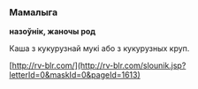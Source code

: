 ### Мамалыга
**назоўнік, жаночы род**

Каша з кукурузнай мукі або з кукурузных круп.

<a rel="author">[http://rv-blr.com/](http://rv-blr.com/slounik.jsp?letterId=0&maskId=0&pageId=1613)</a>
